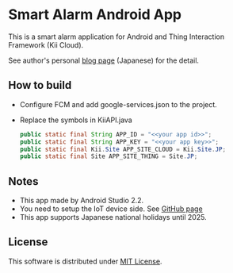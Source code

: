 # Smart Alarm Android App

This is a smart alarm application for Android and Thing Interaction Framework (Kii Cloud).

See author's personal [blog page](http://blog.kissy-software.com/) (Japanese) for the detail.

## How to build

* Configure FCM and add google-services.json to the project.
* Replace the symbols in KiiAPI.java

    ```java
    public static final String APP_ID = "<<your app id>>";
    public static final String APP_KEY = "<<your app key>>";
    public static final Kii.Site APP_SITE_CLOUD = Kii.Site.JP;
    public static final Site APP_SITE_THING = Site.JP;
    ```

## Notes

* This app made by Android Studio 2.2.
* You need to setup the IoT device side. See [GitHub page](#)
* This app supports Japanese national holidays until 2025.

## License

This software is distributed under [MIT License](http://opensource.org/licenses/mit-license.php).
